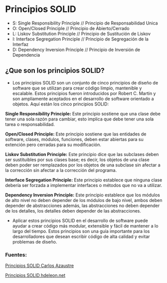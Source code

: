 # Principios SOLID

- S: Single Responsibility Principle // Principio de Responsabilidad Unica
- O: Open/Closed Principle // Principio de Abierto/Cerrado
- L: Liskov Substitution Principle // Principio de Sustitución de Liskov
- I: Interface Segregation Principle // Principio de Segregación de la Interfaz
- D: Dependency Inversion Principle // Principio de Inversión de Dependencia

## ¿Que son los principios SOLID?

- Los principios SOLID son un conjunto de cinco principios de diseño de software que se utilizan para crear código limpio, mantenible y escalable. Estos principios fueron introducidos por Robert C. Martin y son ampliamente aceptados en el desarrollo de software orientado a objetos. Aquí están los cinco principios SOLID:

**Single Responsibility Principle:**
Este principio sostiene que una clase debe tener una sola razón para cambiar, esto implica que debe tener una sola tarea o responsabilidad.

**Open/Closed Principle:**
Este principio sostiene que las entidades de software, clases, módulos, funciones, deben estar abiertas para su extención pero cerradas para su modificación.

**Liskov Substitution Principle:**
Este principio dice que las subclases deben ser sustituibles por sus clases base; es decir, los objetos de una clase deben poder ser remplazados por los objetos de una subclase sin afectar a la corrección sin afectar a la corrección del programa.

**Interface Segregation Principle:**
Este principio establece que ninguna clase debería ser forzada a implementar interfaces o métodos que no va a utilizar.

**Dependency Inversion Principle:**
Este principio establece que los módulos de alto nivel no deben depender de los módulos de bajo nivel, ambos deben depender de abstracciones además, las abstracciones no deben depender de los detalles, los detalles deben depender de las abstracciones.

- Aplicar estos principios SOLID en el desarrollo de software puede ayudar a crear código más modular, extensible y fácil de mantener a lo largo del tiempo. Estos principios son una guía importante para los desarrolladores que desean escribir código de alta calidad y evitar problemas de diseño.

### Fuentes:

[Principios SOLID Carlos Azaustre](https://youtu.be/6PdAOfsPh48?si=415lbubzcvwJlCpk)

[Principios SOLID hdeleon.net](https://youtu.be/RvaUo5bBSjw?si=pVXDUOmvVEl97eEJ)
